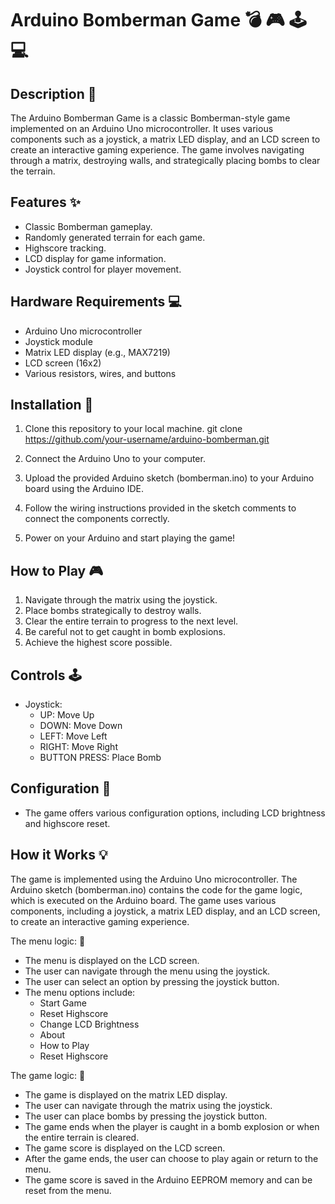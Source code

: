 # Arduino Bomberman Game :bomb: :video_game: :joystick: :computer:

[Setup]: [Photo]("https://github.com/BetJohn/Bomberman-Arduino-Project/blob/main/Setup.jpg")

## Description :page_facing_up:

The Arduino Bomberman Game is a classic Bomberman-style game implemented on an Arduino Uno microcontroller. It uses various components such as a joystick, a matrix LED display, and an LCD screen to create an interactive gaming experience. The game involves navigating through a matrix, destroying walls, and strategically placing bombs to clear the terrain.

## Features :sparkles:

- Classic Bomberman gameplay.
- Randomly generated terrain for each game.
- Highscore tracking.
- LCD display for game information.
- Joystick control for player movement.

## Hardware Requirements :computer:

- Arduino Uno microcontroller
- Joystick module
- Matrix LED display (e.g., MAX7219)
- LCD screen (16x2)
- Various resistors, wires, and buttons

## Installation :wrench:

1. Clone this repository to your local machine.
   git clone https://github.com/your-username/arduino-bomberman.git
2. Connect the Arduino Uno to your computer.

3. Upload the provided Arduino sketch (bomberman.ino) to your Arduino board using the Arduino IDE.

4. Follow the wiring instructions provided in the sketch comments to connect the components correctly.

5. Power on your Arduino and start playing the game!

## How to Play  :video_game:

1. Navigate through the matrix using the joystick.
2. Place bombs strategically to destroy walls.
3. Clear the entire terrain to progress to the next level.
4. Be careful not to get caught in bomb explosions.
5. Achieve the highest score possible.

## Controls :joystick:

- Joystick:
  - UP: Move Up
  - DOWN: Move Down
  - LEFT: Move Left
  - RIGHT: Move Right
  - BUTTON PRESS: Place Bomb

## Configuration :wrench:

- The game offers various configuration options, including LCD brightness and highscore reset.

## How it Works :bulb:

The game is implemented using the Arduino Uno microcontroller. The Arduino sketch (bomberman.ino) contains the code for the game logic, which is executed on the Arduino board. The game uses various components, including a joystick, a matrix LED display, and an LCD screen, to create an interactive gaming experience.

The menu logic: :page_with_curl:

- The menu is displayed on the LCD screen.
- The user can navigate through the menu using the joystick.
- The user can select an option by pressing the joystick button.
- The menu options include:
  - Start Game
  - Reset Highscore
  - Change LCD Brightness
  - About
  - How to Play
  - Reset Highscore

The game logic: :game_die:

- The game is displayed on the matrix LED display.
- The user can navigate through the matrix using the joystick.
- The user can place bombs by pressing the joystick button.
- The game ends when the player is caught in a bomb explosion or when the entire terrain is cleared.
- The game score is displayed on the LCD screen.
- After the game ends, the user can choose to play again or return to the menu.
- The game score is saved in the Arduino EEPROM memory and can be reset from the menu.
